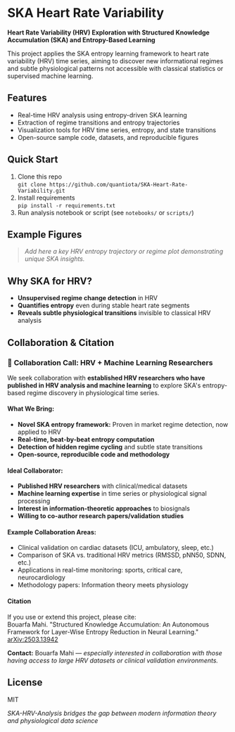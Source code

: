 # SKA Heart Rate Variability

**Heart Rate Variability (HRV) Exploration with Structured Knowledge Accumulation (SKA) and Entropy-Based Learning**

This project applies the SKA entropy learning framework to heart rate variability (HRV) time series, aiming to discover new informational regimes and subtle physiological patterns not accessible with classical statistics or supervised machine learning.



## Features

- Real-time HRV analysis using entropy-driven SKA learning
- Extraction of regime transitions and entropy trajectories
- Visualization tools for HRV time series, entropy, and state transitions
- Open-source sample code, datasets, and reproducible figures



## Quick Start

1. Clone this repo  
   `git clone https://github.com/quantiota/SKA-Heart-Rate-Variability.git`
2. Install requirements  
   `pip install -r requirements.txt`
3. Run analysis notebook or script (see `notebooks/` or `scripts/`)



## Example Figures

> _Add here a key HRV entropy trajectory or regime plot demonstrating unique SKA insights._



## Why SKA for HRV?

- **Unsupervised regime change detection** in HRV
- **Quantifies entropy** even during stable heart rate segments
- **Reveals subtle physiological transitions** invisible to classical HRV analysis



## Collaboration & Citation

### 👥 **Collaboration Call: HRV + Machine Learning Researchers**

We seek collaboration with **established HRV researchers who have published in HRV analysis and machine learning** to explore SKA's entropy-based regime discovery in physiological time series.

#### What We Bring:
- **Novel SKA entropy framework:** Proven in market regime detection, now applied to HRV
- **Real-time, beat-by-beat entropy computation**
- **Detection of hidden regime cycling** and subtle state transitions
- **Open-source, reproducible code and methodology**

#### Ideal Collaborator:
- **Published HRV researchers** with clinical/medical datasets
- **Machine learning expertise** in time series or physiological signal processing
- **Interest in information-theoretic approaches** to biosignals
- **Willing to co-author research papers/validation studies**

#### Example Collaboration Areas:
- Clinical validation on cardiac datasets (ICU, ambulatory, sleep, etc.)
- Comparison of SKA vs. traditional HRV metrics (RMSSD, pNN50, SDNN, etc.)
- Applications in real-time monitoring: sports, critical care, neurocardiology
- Methodology papers: Information theory meets physiology

#### Citation

If you use or extend this project, please cite:  
Bouarfa Mahi. "Structured Knowledge Accumulation: An Autonomous Framework for Layer-Wise Entropy Reduction in Neural Learning." [arXiv:2503.13942](https://arxiv.org/abs/2503.13942)

**Contact:** Bouarfa Mahi — _especially interested in collaboration with those having access to large HRV datasets or clinical validation environments._



## License

MIT



*SKA-HRV-Analysis bridges the gap between modern information theory and physiological data science*

